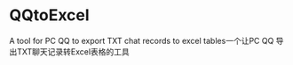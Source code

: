 # QQtoExcel
A tool for PC QQ to export TXT chat records to excel tables一个让PC QQ 导出TXT聊天记录转Excel表格的工具
